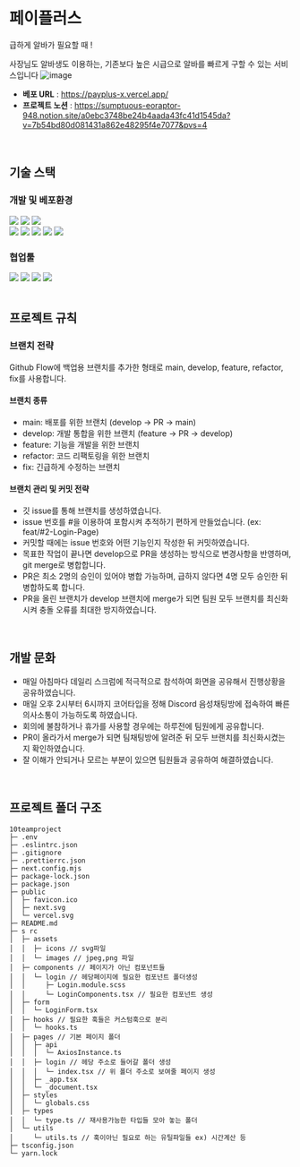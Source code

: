 
# 페이플러스

급하게 알바가 필요할 때 !

사장님도 알바생도 이용하는, 기존보다 높은 시급으로 알바를 빠르게 구할 수 있는 서비스입니다
![image](https://github.com/user-attachments/assets/7113795c-2371-401b-821f-e050410393ce)

- **베포 URL** : https://payplus-x.vercel.app/
- **프로젝트 노션** : https://sumptuous-eoraptor-948.notion.site/a0ebc3748be24b4aada43fc41d1545da?v=7b54bd80d081431a862e48295f4e7077&pvs=4

</br>

## 기술 스택

### 개발 및 베포환경
<div>
 <img src="https://img.shields.io/badge/typescript-3178C6?style=for-the-badge&logo=typescript&logoColor=white" />
 <img src="https://img.shields.io/badge/next.js-black?style=for-the-badge&logo=next.js&logoColor=white" />
 <img src="https://img.shields.io/badge/scss_modules-CC6699?style=for-the-badge&logo=scss_modules&logoColor=white" />
 </br>
 <img src="https://img.shields.io/badge/axios-5A29E4?style=for-the-badge&logo=axios&logoColor=white" />
 <img src="https://img.shields.io/badge/git-F05032?style=for-the-badge&logo=git&logoColor=white" />
 <img src="https://img.shields.io/badge/vercel-black?style=for-the-badge&logo=vercel&logoColor=white" />
 <img src="https://img.shields.io/badge/eslint-4B32C3?style=for-the-badge&logo=eslint&logoColor=white" />
 <img src="https://img.shields.io/badge/prettier-F7B93E?style=for-the-badge&logo=prettier&logoColor=black" />
</div>

### 협업툴
<div>
 <img src="https://img.shields.io/badge/github-181717?style=for-the-badge&logo=github&logoColor=white" />
 <img src="https://img.shields.io/badge/discord-5865F2?style=for-the-badge&logo=discord&logoColor=white" />
 <img src="https://img.shields.io/badge/notion-white?style=for-the-badge&logo=notion&logoColor=black" />
 <img src="https://img.shields.io/badge/figma-F24E1E?style=for-the-badge&logo=figma&logoColor=white" />
</div>

</br>

## 프로젝트 규칙
### 브랜치 전략
Github Flow에 백업용 브랜치를 추가한 형태로 main, develop, feature, refactor, fix를 사용합니다.

#### 브랜치 종류
- main: 배포를 위한 브랜치 (develop -> PR -> main)
- develop: 개발 통합을 위한 브랜치 (feature -> PR -> develop)
- feature: 기능을 개발을 위한 브랜치
- refactor: 코드 리팩토링을 위한 브랜치
- fix: 긴급하게 수정하는 브랜치

#### 브랜치 관리 및 커밋 전략
- 깃 issue를 통해 브랜치를 생성하였습니다.
- issue 번호를 #을 이용하여 포함시켜 추적하기 편하게 만들었습니다. (ex: feat/#2-Login-Page)
- 커밋할 때에는 issue 번호와 어떤 기능인지 작성한 뒤 커밋하였습니다.
- 목표한 작업이 끝나면 develop으로 PR을 생성하는 방식으로 변경사항을 반영하며, git merge로 병합합니다.
- PR은 최소 2명의 승인이 있어야 병합 가능하며, 급하지 않다면 4명 모두 승인한 뒤 병합하도록 합니다.
- PR을 올린 브랜치가 develop 브랜치에 merge가 되면 팀원 모두 브랜치를 최신화시켜 충돌 오류를 최대한 방지하였습니다.

</br>

## 개발 문화
- 매일 아침마다 데일리 스크럼에 적극적으로 참석하여 화면을 공유해서 진행상황을 공유하였습니다.
- 매일 오후 2시부터 6시까지 코어타입을 정해 Discord 음성채팅방에 접속하여 빠른 의사소통이 가능하도록 하였습니다.
- 회의에 불참하거나 휴가를 사용할 경우에는 하루전에 팀원에게 공유합니다.
- PR이 올라가서 merge가 되면 팀채팅방에 알려준 뒤 모두 브랜치를 최신화시켰는지 확인하였습니다.
- 잘 이해가 안되거나 모르는 부분이 있으면 팀원들과 공유하여 해결하였습니다.

</br>

## 프로젝트 폴더 구조
```
10teamproject
├─ .env
├─ .eslintrc.json
├─ .gitignore
├─ .prettierrc.json
├─ next.config.mjs
├─ package-lock.json
├─ package.json
├─ public
│  ├─ favicon.ico
│  ├─ next.svg
│  └─ vercel.svg
├─ README.md
├─ s rc 
│  ├─ assets
│  │  ├─ icons // svg파일
│  │  └─ images // jpeg,png 파일
│  ├─ components // 페이지가 아닌 컴포넌트들
│  │  └─ login // 헤당페이지에 필요한 컴포넌트 폴더생성
│  │     ├─ Login.module.scss
│  │     └─ LoginComponents.tsx // 필요한 컴포넌트 생성
│  ├─ form 
│  │  └─ LoginForm.tsx
│  ├─ hooks // 필요한 훅들은 커스텀훅으로 분리
│  │  └─ hooks.ts
│  ├─ pages // 기본 페이지 폴더
│  │  ├─ api 
│  │  │  └─ AxiosInstance.ts
│  │  ├─ login // 헤당 주소로 들어갈 폴더 생성
│  │  │  └─ index.tsx // 위 폴더 주소로 보여줄 페이지 생성
│  │  ├─ _app.tsx
│  │  └─ _document.tsx
│  ├─ styles
│  │  └─ globals.css
│  ├─ types
│  │  └─ type.ts // 재사용가능한 타입들 모아 놓는 폴더
│  └─ utils
│     └─ utils.ts // 훅이아닌 필요로 하는 유틸파일들 ex) 시간계산 등
├─ tsconfig.json
└─ yarn.lock
```

</br>

